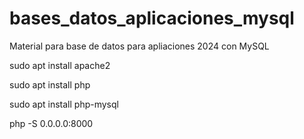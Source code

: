 # bases_datos_aplicaciones_mysql
Material para base de datos para apliaciones 2024 con MySQL


sudo apt install apache2

sudo apt install php

sudo apt install php-mysql

php -S 0.0.0.0:8000

